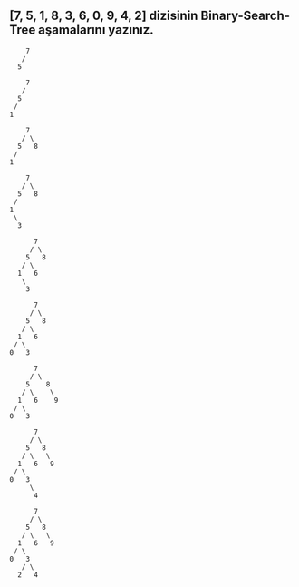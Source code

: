 ## [7, 5, 1, 8, 3, 6, 0, 9, 4, 2] dizisinin Binary-Search-Tree aşamalarını yazınız.

```
    7
   /
  5

    7
   /
  5
 /
1

    7
   / \
  5   8
 /
1

    7
   / \
  5   8
 / 
1   
 \
  3

      7
     / \
    5   8
   / \      
  1   6    
   \
    3

      7
     / \
    5   8
   / \      
  1   6    
 / \
0   3

      7
     / \
    5    8
   / \    \
  1   6    9
 / \
0   3

      7
     / \
    5   8
   / \   \
  1   6   9
 / \
0   3
     \
      4

      7
     / \
    5   8
   / \   \
  1   6   9
 / \
0   3
   / \
  2   4
```